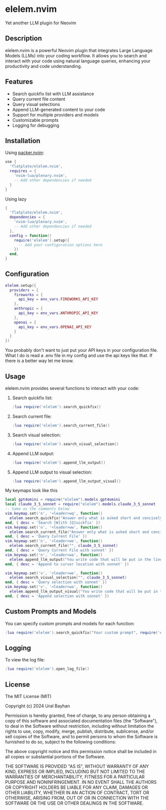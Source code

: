 # elelem.nvim

Yet another LLM plugin for Neovim

## Description

elelem.nvim is a powerful Neovim plugin that integrates Large Language Models (LLMs) into your coding workflow. It allows you to search and interact with your code using natural language queries, enhancing your productivity and code understanding.

## Features

- Search quickfix list with LLM assistance
- Query current file content
- Query visual selections
- Append LLM-generated content to your code
- Support for multiple providers and models
- Customizable prompts
- Logging for debugging

## Installation

Using [packer.nvim](https://github.com/wbthomason/packer.nvim):

```lua
use {
  'flatplate/elelem.nvim',
  requires = {
    'nvim-lua/plenary.nvim',
    -- Add other dependencies if needed
  }
}
```

Using lazy
```lua
{
  'flatplate/elelem.nvim',
  dependencies = {
    'nvim-lua/plenary.nvim',
    -- Add other dependencies if needed
  },
  config = function()
    require('elelem').setup({
      -- Add your configuration options here
    })
  end,
}
```


## Configuration

```lua
elelem.setup({
  providers = {
    fireworks = {
      api_key = env_vars.FIREWORKS_API_KEY
    },
    anthropic = {
      api_key = env_vars.ANTHROPIC_API_KEY
    },
    openai = {
      api_key = env_vars.OPENAI_API_KEY
    }
  }
})
```

You probably don't want to just put your API keys in your configuration file.
What I do is read a .env file in my config and use the api keys like that. If
there is a better way let me know.

## Usage

elelem.nvim provides several functions to interact with your code:

1. Search quickfix list:
   ```lua
   :lua require('elelem').search_quickfix()
   ```

2. Search current file:
   ```lua
   :lua require('elelem').search_current_file()
   ```

3. Search visual selection:
   ```lua
   :lua require('elelem').search_visual_selection()
   ```

4. Append LLM output:
   ```lua
   :lua require('elelem').append_llm_output()
   ```

5. Append LLM output to visual selection:
   ```lua
   :lua require('elelem').append_llm_output_visual()
   ```

My keymaps look like this

```lua
local gpt4omini = require("elelem").models.gpt4omini
local claude_3_5_sonnet = require("elelem").models.claude_3_5_sonnet
-- Same as the comments below
vim.keymap.set('n', '<leader>wq', function()
  elelem.search_quickfix("Answer only what is asked short and concisely. Give references to the file names when you say something. ", gpt4omini)
end, { desc = 'Search [W]ith [Q]uickfix' })
vim.keymap.set('n', '<leader>ww', function()
  elelem.search_current_file("Answer only what is asked short and concisely. ", gpt4omini)
end, { desc = 'Query Current File' })
vim.keymap.set('n', '<leader>we', function()
  elelem.search_current_file("", claude_3_5_sonnet)
end, { desc = 'Query Current File with sonnet' })
vim.keymap.set('n', '<leader>wa', function()
  elelem.append_llm_output("You write code that will be put in the lines marked with [Append here] and write code for what the user asks. Do not provide any explanations, just write code. Only return code. Only code no explanation", claude_3_5_sonnet)
end, { desc = 'Append to cursor location with sonnet' })

vim.keymap.set('v', '<leader>we', function()
  elelem.search_visual_selection("", claude_3_5_sonnet)
end, { desc = 'Query selection with sonnet' })
vim.keymap.set('v', '<leader>wa', function()
  elelem.append_llm_output_visual("You write code that will be put in the lines marked with [Append here] and write code for what the user asks. Do not provide any explanations, just write code. Only return code. Only code no explanation", claude_3_5_sonnet)
end, { desc = 'Append selection with sonnet' })
```

## Custom Prompts and Models

You can specify custom prompts and models for each function:

```lua
:lua require('elelem').search_quickfix("Your custom prompt", require('elelem').models.gpt4)
```

## Logging

To view the log file:

```lua
:lua require('elelem').open_log_file()
```

## License

The MIT License (MIT)

Copyright (c) 2024 Ural Bayhan

Permission is hereby granted, free of charge, to any person obtaining a copy of this software and associated documentation files (the "Software"), to deal in the Software without restriction, including without limitation the rights to use, copy, modify, merge, publish, distribute, sublicense, and/or sell copies of the Software, and to permit persons to whom the Software is furnished to do so, subject to the following conditions:

The above copyright notice and this permission notice shall be included in all copies or substantial portions of the Software.

THE SOFTWARE IS PROVIDED "AS IS", WITHOUT WARRANTY OF ANY KIND, EXPRESS OR IMPLIED, INCLUDING BUT NOT LIMITED TO THE WARRANTIES OF MERCHANTABILITY, FITNESS FOR A PARTICULAR PURPOSE AND NONINFRINGEMENT. IN NO EVENT SHALL THE AUTHORS OR COPYRIGHT HOLDERS BE LIABLE FOR ANY CLAIM, DAMAGES OR OTHER LIABILITY, WHETHER IN AN ACTION OF CONTRACT, TORT OR OTHERWISE, ARISING FROM, OUT OF OR IN CONNECTION WITH THE SOFTWARE OR THE USE OR OTHER DEALINGS IN THE SOFTWARE.

